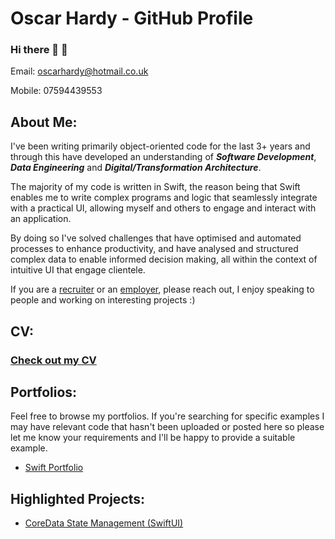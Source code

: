 # Oscar Hardy - GitHub  Profile

### Hi there 👋 🙂

Email: oscarhardy@hotmail.co.uk

Mobile: 07594439553

## About Me:

I've been writing primarily object-oriented code for the last 3+ years and through this have developed an understanding of ***Software Development***, ***Data Engineering*** and ***Digital/Transformation Architecture***. 

The majority of my code is written in Swift, the reason being that Swift enables me to write complex programs and logic that seamlessly integrate with a practical UI, allowing myself and others to engage and interact with an application.

By doing so I've solved challenges that have optimised and automated processes to enhance productivity, and have analysed and structured complex data to enable informed decision making, all within the context of intuitive UI that engage clientele.  

If you are a <ins>recruiter</ins> or an <ins>employer</ins>, please reach out, I enjoy speaking to people and working on interesting projects :) 


## CV:

### [Check out my CV](https://github.com/Oracso/Oracso/blob/main/Oscar%20Hardy%20CV.pdf)

## Portfolios:

Feel free to browse my portfolios. If you're searching for specific examples I may have relevant code that hasn't been uploaded or posted here so please let me know your requirements and I'll be happy to provide a suitable example.

- [Swift Portfolio](https://github.com/Oracso/SwiftPortfolio)  


## Highlighted Projects:

- [CoreData State Management (SwiftUI)](https://github.com/Oracso/CoreData-State-Management)
